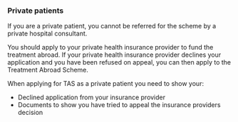 ###  Private patients

If you are a private patient, you cannot be referred for the scheme by a
private hospital consultant.

You should apply to your private health insurance provider to fund the
treatment abroad. If your private health insurance provider declines your
application and you have been refused on appeal, you can then apply to the
Treatment Abroad Scheme.

When applying for TAS as a private patient you need to show your:

  * Declined application from your insurance provider 
  * Documents to show you have tried to appeal the insurance providers decision 
